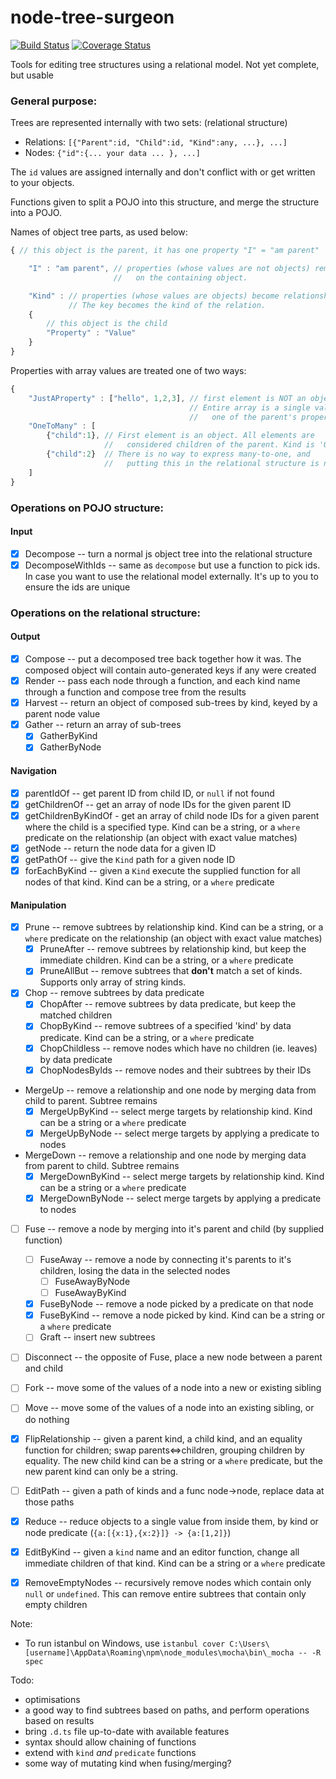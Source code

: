 node-tree-surgeon
=================
[![Build Status](https://travis-ci.org/i-e-b/node-tree-surgeon.svg?branch=master)](https://travis-ci.org/i-e-b/node-tree-surgeon) [![Coverage Status](https://img.shields.io/coveralls/i-e-b/node-tree-surgeon.svg)](https://coveralls.io/r/i-e-b/node-tree-surgeon?branch=master)

Tools for editing tree structures using a relational model.
Not yet complete, but usable

### General purpose:

Trees are represented internally with two sets: (relational structure)

* Relations: `[{"Parent":id, "Child":id, "Kind":any, ...}, ...]`
* Nodes: `{"id":{... your data ... }, ...]`

The `id` values are assigned internally and don't conflict with or get written to your objects.

Functions given to split a POJO into this structure, and merge the structure into a POJO.

Names of object tree parts, as used below:
```javascript
{ // this object is the parent, it has one property "I" = "am parent"

    "I" : "am parent", // properties (whose values are not objects) remain
                       //   on the containing object.

    "Kind" : // properties (whose values are objects) become relationships.
             // The key becomes the kind of the relation.
    {
        // this object is the child
        "Property" : "Value"
    }
}
```

Properties with array values are treated one of two ways:
```javascript
{
    "JustAProperty" : ["hello", 1,2,3], // first element is NOT an object.
                                        // Entire array is a single value,
                                        //   one of the parent's properties
    "OneToMany" : [
        {"child":1}, // First element is an object. All elements are
                     //   considered children of the parent. Kind is 'OneToMany'
        {"child":2}  // There is no way to express many-to-one, and
                     //   putting this in the relational structure is not supported.
    ]
}
```

### Operations on POJO structure:

#### Input

- [x] Decompose -- turn a normal js object tree into the relational structure
- [x] DecomposeWithIds -- same as `decompose` but use a function to pick ids. In case you want to use the relational model externally. It's up to you to ensure the ids are unique

### Operations on the relational structure:

#### Output

- [x] Compose -- put a decomposed tree back together how it was. The composed object will contain auto-generated keys if any were created
- [x] Render -- pass each node through a function, and each kind name through a function and compose tree from the results
- [x] Harvest -- return an object of composed sub-trees by kind, keyed by a parent node value
- [x] Gather -- return an array of sub-trees 
    - [x] GatherByKind
    - [x] GatherByNode

#### Navigation

- [x] parentIdOf -- get parent ID from child ID, or `null` if not found
- [x] getChildrenOf -- get an array of node IDs for the given parent ID
- [x] getChildrenByKindOf - get an array of child node IDs for a given parent where the child is a specified type. Kind can be a string, or a `where` predicate on the relationship (an object with exact value matches)
- [x] getNode -- return the node data for a given ID
- [x] getPathOf -- give the `Kind` path for a given node ID
- [x] forEachByKind -- given a `Kind` execute the supplied function for all nodes of that kind. Kind can be a string, or a `where` predicate

#### Manipulation

- [x] Prune -- remove subtrees by relationship kind. Kind can be a string, or a `where` predicate on the relationship (an object with exact value matches)
    - [x] PruneAfter -- remove subtrees by relationship kind, but keep the immediate children. Kind can be a string, or a `where` predicate
    - [x] PruneAllBut -- remove subtrees that **don't** match a set of kinds. Supports only array of string kinds.
- [x] Chop -- remove subtrees by data predicate
    - [x] ChopAfter -- remove subtrees by data predicate, but keep the matched children
    - [x] ChopByKind -- remove subtrees of a specified 'kind' by data predicate. Kind can be a string, or a `where` predicate
    - [x] ChopChildless -- remove nodes which have no children (ie. leaves) by data predicate
    - [x] ChopNodesByIds -- remove nodes and their subtrees by their IDs
- MergeUp -- remove a relationship and one node by merging data from child to parent. Subtree remains
    - [x] MergeUpByKind -- select merge targets by relationship kind. Kind can be a string or a `where` predicate
    - [x] MergeUpByNode -- select merge targets by applying a predicate to nodes
- MergeDown -- remove a relationship and one node by merging data from parent to child. Subtree remains
    - [x] MergeDownByKind -- select merge targets by relationship kind. Kind can be a string or a `where` predicate
    - [x] MergeDownByNode -- select merge targets by applying a predicate to nodes
- [ ] Fuse -- remove a node by merging into it's parent and child (by supplied function)
    - [ ] FuseAway -- remove a node by connecting it's parents to it's children, losing the data in the selected nodes
        - [ ] FuseAwayByNode
        - [ ] FuseAwayByKind
    - [x] FuseByNode -- remove a node picked by a predicate on that node
    - [x] FuseByKind -- remove a node picked by kind. Kind can be a string or a `where` predicate
    - [ ] Graft -- insert new subtrees
- [ ] Disconnect -- the opposite of Fuse, place a new node between a parent and child
- [ ] Fork -- move some of the values of a node into a new or existing sibling
- [ ] Move -- move some of the values of a node into an existing sibling, or do nothing
- [x] FlipRelationship -- given a parent kind, a child kind, and an equality function for children; swap parents⇔children, grouping children by equality. The new child kind can be a string or a `where` predicate, but the new parent kind can only be a string.
- [ ] EditPath -- given a path of kinds and a func node→node, replace data at those paths
- [x] Reduce -- reduce objects to a single value from inside them, by kind or node predicate (` {a:[{x:1},{x:2}]} -> {a:[1,2]} `)
- [x] EditByKind -- given a `kind` name and an editor function, change all immediate children of that kind. Kind can be a string or a `where` predicate
- [x] RemoveEmptyNodes -- recursively remove nodes which contain only `null` or `undefined`. This can remove entire subtrees that contain only empty children


Note:
* To run istanbul on Windows, use `istanbul cover C:\Users\[username]\AppData\Roaming\npm\node_modules\mocha\bin\_mocha -- -R spec`

Todo:
* optimisations
* a good way to find subtrees based on paths, and perform operations based on results
* bring `.d.ts` file up-to-date with available features
* syntax should allow chaining of functions
* extend with `kind` *and* `predicate` functions
* some way of mutating kind when fusing/merging?
